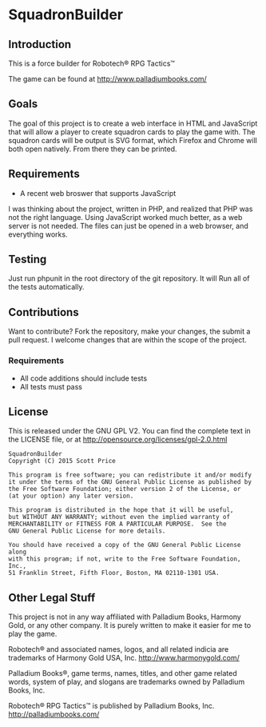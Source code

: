 # SquadronBuilder

## Introduction

This is a force builder for Robotech® RPG Tactics™

The game can be found at http://www.palladiumbooks.com/

## Goals

The goal of this project is to create a web interface in HTML and JavaScript
that will allow a player to create squadron cards to play the game with.  The
squadron cards will be output is SVG format, which Firefox and Chrome will both
open natively.  From there they can be printed.

## Requirements
* A recent web broswer that supports JavaScript

I was thinking about the project, written in PHP, and realized that PHP was not
the right language.  Using JavaScript worked much better, as a web server is not
needed.  The files can just be opened in a web browser, and everything works.

## Testing

Just run phpunit in the root directory of the git repository.  It will Run
all of the tests automatically.

## Contributions

Want to contribute?  Fork the repository, make your changes, the submit a pull
request.  I welcome changes that are within the scope of the project.

### Requirements
* All code additions should include tests
* All tests must pass

## License
This is released under the GNU GPL V2.  You can find the complete text in the
LICENSE file, or at http://opensource.org/licenses/gpl-2.0.html

    SquadronBuilder
    Copyright (C) 2015 Scott Price

    This program is free software; you can redistribute it and/or modify
    it under the terms of the GNU General Public License as published by
    the Free Software Foundation; either version 2 of the License, or
    (at your option) any later version.

    This program is distributed in the hope that it will be useful,
    but WITHOUT ANY WARRANTY; without even the implied warranty of
    MERCHANTABILITY or FITNESS FOR A PARTICULAR PURPOSE.  See the
    GNU General Public License for more details.

    You should have received a copy of the GNU General Public License along
    with this program; if not, write to the Free Software Foundation, Inc.,
    51 Franklin Street, Fifth Floor, Boston, MA 02110-1301 USA.


## Other Legal Stuff
This project is not in any way affiliated with Palladium Books, Harmony Gold, or 
any other company.  It is purely written to make it easier for me to play the
game.

Robotech® and associated names, logos, and all related indicia are trademarks
of Harmony Gold USA, Inc. http://www.harmonygold.com/

Palladium Books®, game terms, names, titles, and other game related words,
system of play, and slogans are trademarks owned by Palladium Books, Inc.

Robotech® RPG Tactics™ is published by Palladium Books, Inc.
http://palladiumbooks.com/

